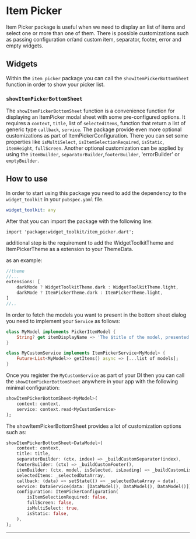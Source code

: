 # Item Picker

Item Picker package is useful when we need to display an list of items and select one or more than
one of them. There is possible customizations such as passing configuration or/and custom item, separator, footer,
error and empty widgets.

## Widgets

Within the `item_picker` package you can call the `showItemPickerBottomSheet` function in order
to show your picker list.

### `showItemPickerBottomSheet`

The `showItemPickerBottomSheet` function is a convenience function for displaying an ItemPicker
modal sheet with some pre-configured options. It requires a `context`, `title`, list
of `selectedItems`, function that return a list of generic type `callback`, `service`. The package
provide even more optional customizations as part of ItemPickerConfiguration. There you can set some
properties like `isMultiSelect`, `isItemSelectionRequired`, `isStatic`, `itemHeight`, `fullScreen`.
Another optional customization can be applied by using the `itemBuilder`, `separatorBuilder`,`footerBuilder`,
'errorBuilder' or `emptyBuilder`.

## How to use

In order to start using this package you need to add the dependency to the `widget_toolkit` in
your `pubspec.yaml` file.

```yaml
widget_toolkit: any
```

After that you can import the package with the following line:

`import 'package:widget_toolkit/item_picker.dart';`

additional step is the requirement to add the WidgetToolkitTheme and ItemPickerTheme as a extension to your ThemeData.

as an example:
```dart
//theme 
//...
extensions: [
    darkMode ? WidgetToolkitTheme.dark : WidgetToolkitTheme.light,
    darkMode ? ItemPickerTheme.dark : ItemPickerTheme.light,
]
//..
```

In order to fetch the models you want to present in the bottom sheet dialog you need to implement your `Service` as follows:

```dart
class MyModel implements PickerItemModel {
    String? get itemDisplayName => 'The $title of the model, presented however you like';
}

class MyCustomService implements ItemPickerService<MyModel> {
    Future<List<MyModel>> getItems() async => [...list of models];
}
```

Once you register the `MyCustomService` as part of your DI then you can call the `showItemPickerBottomSheet` anywhere in your app with the following minimal configuration: 
```dart
showItemPickerBottomSheet<MyModel>(
    context: context,
    service: context.read<MyCustomService>
);
```

The showItemPickerBottomSheet provides a lot of customization options such as:
```dart
showItemPickerBottomSheet<DataModel>(
    context: context,
    title: title,
    separatorBuilder: (ctx, index) => _buildCustomSeparator(index),
    footerBuilder: (ctx) => _buildCustomFooter(),
    itemBuilder: (ctx, model, isSelected, isLoading) => _buildCustomListItem(model, isSelected, isLoading),
    selectedItems: _selectedDataArray,
    callback: (data) => setState(() => _selectedDataArray = data),
    service: DataService(data: [DataModel(), DataModel(), DataModel()]),
    configuration: ItemPickerConfiguration(
        isItemSelectionRequired: false,
        fullScreen: false,
        isMultiSelect: true,
        isStatic: false,
    ),
);
```

---